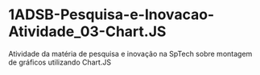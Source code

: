 # 1ADSB-Pesquisa-e-Inovacao-Atividade_03-Chart.JS
Atividade da matéria de pesquisa e inovação na SpTech sobre montagem de gráficos utilizando Chart.JS
